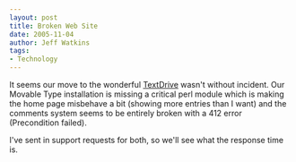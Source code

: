 ```yaml
---
layout: post
title: Broken Web Site
date: 2005-11-04
author: Jeff Watkins
tags:
- Technology
---
```


It seems our move to the wonderful [TextDrive](http://www.textdrive.com/) wasn't without incident. Our Movable Type installation is missing a critical perl module which is making the home page misbehave a bit (showing more entries than I want) and the comments system seems to be entirely broken with a 412 error (Precondition failed).

I've sent in support requests for both, so we'll see what the response time is.